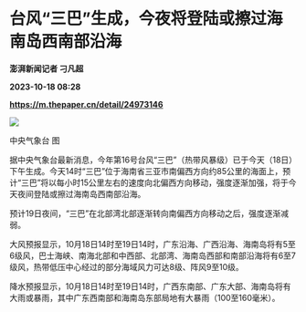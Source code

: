 # 台风“三巴”生成，今夜将登陆或擦过海南岛西南部沿海
**澎湃新闻记者 刁凡超**

**2023-10-18 08:28**

**https://m.thepaper.cn/detail/24973146**

![](https://imagecloud.thepaper.cn/thepaper/image/274/596/663.png)

中央气象台 图

据中央气象台最新消息，今年第16号台风“三巴”（热带风暴级）已于今天（18日）下午生成。今天14时“三巴”位于海南省三亚市南偏西方向约85公里的海面上，预计“三巴”将以每小时15公里左右的速度向北偏西方向移动，强度逐渐加强，将于今天夜间登陆或擦过海南岛西南部沿海。

预计19日夜间，“三巴”在北部湾北部逐渐转向南偏西方向移动之后，强度逐渐减弱。

大风预报显示，10月18日14时至19日14时，广东沿海、广西沿海、海南岛将有5至6级风，巴士海峡、南海北部和中西部、北部湾、海南岛西部和南部沿海将有6至7级风，热带低压中心经过的部分海域风力可达8级、阵风9至10级。

降水预报显示，10月18日14时至19日14时，广西东南部、广东大部、海南岛将有大雨或暴雨，其中广东西南部和海南岛东部局地有大暴雨（100至160毫米）。